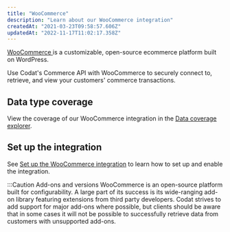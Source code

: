 ```yaml
---
title: "WooCommerce"
description: "Learn about our WooCommerce integration"
createdAt: "2021-03-23T09:58:57.606Z"
updatedAt: "2022-11-17T11:02:17.358Z"
---
```


<a className="external" href="https://woocommerce.com/" target="_blank">
  WooCommerce
</a> is a customizable, open-source ecommerce platform built on WordPress.

Use Codat's Commerce API with WooCommerce to securely connect to, retrieve, and view your customers' commerce transactions.

## Data type coverage

View the coverage of our WooCommerce integration in the <a className="external" href="https://knowledge.codat.io/supported-features/commerce?view=tab-by-integration&integrationKey=ltpp" target="_blank">Data coverage explorer</a>.

## Set up the integration

See [Set up the WooCommerce integration](/commerce-woocommerce-setup) to learn how to set up and enable the integration.

:::Caution Add-ons and versions
WooCommerce is an open-source platform built for configurability. A large part of its success is its wide-ranging add-on library featuring extensions from third party developers. Codat strives to add support for major add-ons where possible, but clients should be aware that in some cases it will not be possible to successfully retrieve data from customers with unsupported add-ons.
